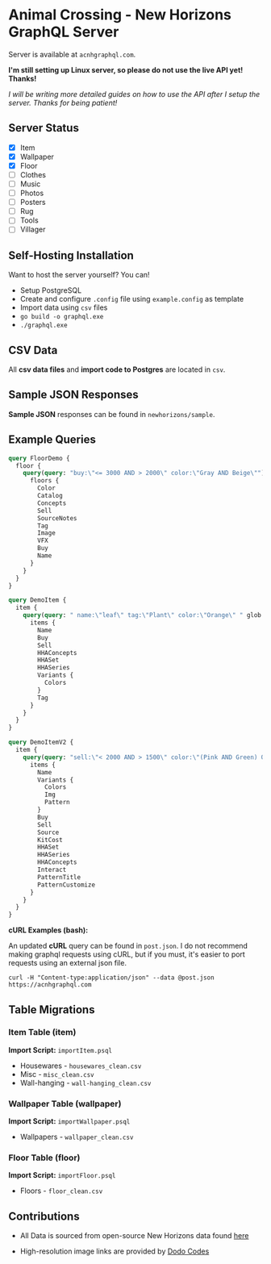# Animal Crossing - New Horizons GraphQL Server

Server is available at `acnhgraphql.com`.

**I'm still setting up Linux server, so please do not use the live API yet! Thanks!**

_I will be writing more detailed guides on how to use the API after I setup the server. Thanks for being patient!_

## Server Status

- [x] Item
- [x] Wallpaper
- [x] Floor
- [ ] Clothes
- [ ] Music
- [ ] Photos
- [ ] Posters
- [ ] Rug
- [ ] Tools
- [ ] Villager

## Self-Hosting Installation

Want to host the server yourself? You can!

* Setup PostgreSQL
* Create and configure `.config` file using `example.config` as template
* Import data using `csv` files
* `go build -o graphql.exe`
* `./graphql.exe`

## CSV Data

All **csv data files** and **import code to Postgres** are located in `csv`.

## Sample JSON Responses

**Sample JSON** responses can be found in `newhorizons/sample`.

## Example Queries

```graphql
query FloorDemo {
  floor {
    query(query: "buy:\"<= 3000 AND > 2000\" color:\"Gray AND Beige\"") {
      floors {
        Color
        Catalog
        Concepts
        Sell
        SourceNotes
        Tag
        Image
        VFX
        Buy
        Name
      }
    }
  }
}
```

```graphql
query DemoItem {
  item {
    query(query: " name:\"leaf\" tag:\"Plant\" color:\"Orange\" " glob:"t" limit: 30) {
      items {
        Name
        Buy
        Sell
        HHAConcepts
        HHASet
        HHASeries
        Variants {
          Colors
        }
        Tag
      }
    }
  }
}
```

```graphql
query DemoItemV2 {
  item {
    query(query: "sell:\"< 2000 AND > 1500\" color:\"(Pink AND Green) OR Orange\"") {
      items {
        Name
        Variants {
          Colors
          Img
          Pattern
        }
        Buy
        Sell
        Source
        KitCost
        HHASet
        HHASeries
        HHAConcepts
        Interact
        PatternTitle
        PatternCustomize
      }
    }
  }
}
```

**cURL Examples (bash):**

An updated **cURL** query can be found in `post.json`. I do not recommend making graphql requests using cURL, but if you must, it's easier to port requests using an external json file.

`curl -H "Content-type:application/json" --data @post.json https://acnhgraphql.com`

## Table Migrations

### Item Table (item)

**Import Script:** `importItem.psql`

* Housewares - `housewares_clean.csv`
* Misc - `misc_clean.csv`
* Wall-hanging - `wall-hanging_clean.csv`

### Wallpaper Table (wallpaper)

**Import Script:** `importWallpaper.psql`

* Wallpapers - `wallpaper_clean.csv`

### Floor Table (floor)

**Import Script:** `importFloor.psql`

* Floors - `floor_clean.csv`

## Contributions

* All Data is sourced from open-source New Horizons data found [here](https://docs.google.com/spreadsheets/d/13d_LAJPlxMa_DubPTuirkIV4DERBMXbrWQsmSh8ReK4/)

* High-resolution image links are provided by [Dodo Codes](https://acnhcdn.com/)
